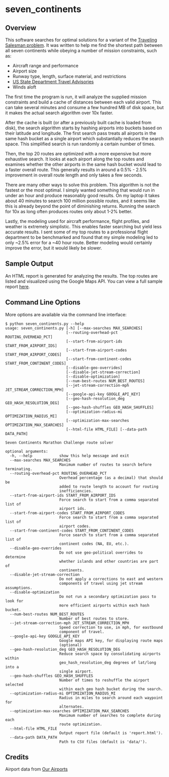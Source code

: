 # seven_continents
## Overview
This software searches for optimal solutions for a variant of the [Traveling Salesman problem](https://en.wikipedia.org/wiki/Travelling_salesman_problem). It was written to help me find the shortest path between all seven continents while obeying a number of mission constraints, such as:
* Aircraft range and performance
* Airport size
* Runway type, length, surface material, and restrictions
* [US State Department Travel Advisories](https://travel.state.gov/content/travel/en/traveladvisories/traveladvisories.html)
* Winds aloft

The first time the program is run, it will analyze the supplied mission constraints and build a cache of distances between each valid airport. This can take several minutes and consume a few hundred MB of disk space, but it makes the actual search algorithm over 10x faster.

After the cache is built (or after a previously built cache is loaded from disk), the search algorithm starts by hashing airports into buckets based on their latitude and longitude. The first search pass treats all airports in the same hash bucket as a single airport which substantially reduces the search space. This simplified search is run randomly a certain number of times.

Then, the top 20 routes are optimized with a more expensive but more exhaustive search. It looks at each airport along the top routes and examines whether the other airports in the same hash bucket would lead to a faster overall route. This generally results in around a 0.5% - 2.5% improvement in overall route length and only takes a few seconds.

There are many other ways to solve this problem. This algorithm is not the fastest or the most optimal. I simply wanted something that would run in under an hour and produce reasonably good results. On my laptop it takes about 40 minutes to search 100 million possible routes, and it seems like this is already beyond the point of diminishing returns. Running the search for 10x as long often produces routes only about 1-2% better.

Lastly, the modeling used for aircraft performance, flight profiles, and weather is extremely simplistic. This enables faster searching but yield less accurate results. I sent some of my top routes to a professional flight department to be benchmarked and found that my simple modeling led to only ~2.5% error for a ~40 hour route. Better modeling would certainly improve the error, but it would likely be slower.

## Sample Output
An HTML report is generated for analyzing the results. The top routes are listed and visualized using the Google Maps API. You can view a full sample report [here](results/sample/sample.html).

## Command Line Options

More options are available via the command line interface:
```
$ python seven_continents.py --help
usage: seven_continents.py [-h] [--max-searches MAX_SEARCHES]
                           [--routing-overhead-pct ROUTING_OVERHEAD_PCT]
                           [--start-from-airport-ids START_FROM_AIRPORT_IDS]
                           [--start-from-airport-codes START_FROM_AIRPORT_CODES]
                           [--start-from-continent-codes START_FROM_CONTINENT_CODES]
                           [--disable-geo-overrides]
                           [--disable-jet-stream-correction]
                           [--disable-optimization]
                           [--num-best-routes NUM_BEST_ROUTES]
                           [--jet-stream-correction-mph JET_STREAM_CORRECTION_MPH]
                           [--google-api-key GOOGLE_API_KEY]
                           [--geo-hash-resolution_deg GEO_HASH_RESOLUTION_DEG]
                           [--geo-hash-shuffles GEO_HASH_SHUFFLES]
                           [--optimization-radius-mi OPTIMIZATION_RADIUS_MI]
                           [--optimization-max-searches OPTIMIZATION_MAX_SEARCHES]
                           [--html-file HTML_FILE] [--data-path DATA_PATH]

Seven Continents Marathon Challenge route solver

optional arguments:
  -h, --help            show this help message and exit
  --max-searches MAX_SEARCHES
                        Maximum number of routes to search before terminating.
  --routing-overhead-pct ROUTING_OVERHEAD_PCT
                        Overhead percentage (as a decimal) that should be
                        added to route length to account for routing
                        inefficiencies.
  --start-from-airport-ids START_FROM_AIRPORT_IDS
                        Force search to start from a comma separated list of
                        airport ids.
  --start-from-airport-codes START_FROM_AIRPORT_CODES
                        Force search to start from a comma separated list of
                        airport codes.
  --start-from-continent-codes START_FROM_CONTINENT_CODES
                        Force search to start from a comma separated list of
                        continent codes (NA, EU, etc.).
  --disable-geo-overrides
                        Do not use geo-political overrides to determine
                        whether islands and other countries are part of
                        continents.
  --disable-jet-stream-correction
                        Do not apply a corrections to east and western
                        components of travel using jet stream assumptions.
  --disable-optimization
                        Do not run a secondary optimization pass to look for
                        more efficient airports within each hash bucket.
  --num-best-routes NUM_BEST_ROUTES
                        Number of best routes to store.
  --jet-stream-correction-mph JET_STREAM_CORRECTION_MPH
                        Speed correction to use, in mph, for eastbound
                        component of travel.
  --google-api-key GOOGLE_API_KEY
                        Google maps API key, for displaying route maps
                        (optional)
  --geo-hash-resolution_deg GEO_HASH_RESOLUTION_DEG
                        Reduce search space by consolidating airports within
                        geo_hash_resolution_deg degrees of lat/long into a
                        single airport.
  --geo-hash-shuffles GEO_HASH_SHUFFLES
                        Number of times to reshuffle the airport selected
                        within each geo hash bucket during the search.
  --optimization-radius-mi OPTIMIZATION_RADIUS_MI
                        Radius in miles to search around each waypoint for
                        alternates.
  --optimization-max-searches OPTIMIZATION_MAX_SEARCHES
                        Maximum number of searches to complete during each
                        route optimization.
  --html-file HTML_FILE
                        Output report file (default is 'report.html').
  --data-path DATA_PATH
                        Path to CSV files (default is 'data/').
```

## Credits
Airport data from [Our Airports](https://ourairports.com/data/)
